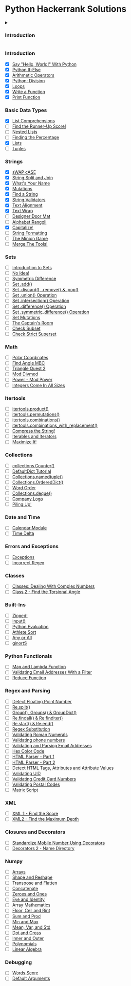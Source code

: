 # Python Hackerrank Solutions

<details>
    <summary><h3>Introduction</h3></summary>
    
- [x] [Say "Hello, World!" With Python](https://github.com/Kevin-Lago/python-hackerrank-solutions/tree/main/src/introduction/say_hello_world_in_python)
- [x] [Python If-Else](https://github.com/Kevin-Lago/python-hackerrank-solutions/tree/main/src/introduction/python_if_else)
- [x] [Arithmetic Operators](https://github.com/Kevin-Lago/python-hackerrank-solutions/tree/main/src/introduction/arithmetic_operators)
- [x] [Python: Division](https://github.com/Kevin-Lago/python-hackerrank-solutions/tree/main/src/introduction/python_division)
- [x] [Loops](https://github.com/Kevin-Lago/python-hackerrank-solutions/tree/main/src/introduction/loops)
- [x] [Write a Function](https://github.com/Kevin-Lago/python-hackerrank-solutions/tree/main/src/introduction/write_a_function)
- [x] [Print Function](https://github.com/Kevin-Lago/python-hackerrank-solutions/tree/main/src/introduction/print_function)
    
</details>

### Introduction

- [x] [Say "Hello, World!" With Python](https://github.com/Kevin-Lago/python-hackerrank-solutions/tree/main/src/introduction/say_hello_world_in_python)
- [x] [Python If-Else](https://github.com/Kevin-Lago/python-hackerrank-solutions/tree/main/src/introduction/python_if_else)
- [x] [Arithmetic Operators](https://github.com/Kevin-Lago/python-hackerrank-solutions/tree/main/src/introduction/arithmetic_operators)
- [x] [Python: Division](https://github.com/Kevin-Lago/python-hackerrank-solutions/tree/main/src/introduction/python_division)
- [x] [Loops](https://github.com/Kevin-Lago/python-hackerrank-solutions/tree/main/src/introduction/loops)
- [x] [Write a Function](https://github.com/Kevin-Lago/python-hackerrank-solutions/tree/main/src/introduction/write_a_function)
- [x] [Print Function](https://github.com/Kevin-Lago/python-hackerrank-solutions/tree/main/src/introduction/print_function)

### Basic Data Types

- [x] [List Comprehensions](https://github.com/Kevin-Lago/python-hackerrank-solutions/tree/main/src/basic_data_types/list_comprehesions)
- [ ] [Find the Runner-Up Score!](https://github.com/Kevin-Lago/python-hackerrank-solutions/tree/main/src/basic_data_types/find_the_runner_up_score)
- [ ] [Nested Lists](https://github.com/Kevin-Lago/python-hackerrank-solutions/tree/main/src/basic_data_types/nested_lists)
- [ ] [Finding the Percentage](https://github.com/Kevin-Lago/python-hackerrank-solutions/tree/main/src/basic_data_types/finding_the_percentage)
- [x] [Lists](https://github.com/Kevin-Lago/python-hackerrank-solutions/tree/main/src/basic_data_types/lists)
- [ ] [Tuples](https://github.com/Kevin-Lago/python-hackerrank-solutions/tree/main/src/basic_data_types/tuples)

### Strings

- [x] [sWAP cASE](https://github.com/Kevin-Lago/python-hackerrank-solutions/tree/main/src/strings/swap_case)
- [x] [String Split and Join](https://github.com/Kevin-Lago/python-hackerrank-solutions/tree/main/src/strings/string_split_and_join)
- [x] [What's Your Name](https://github.com/Kevin-Lago/python-hackerrank-solutions/tree/main/src/strings/whats_your_name)
- [x] [Mutations](https://github.com/Kevin-Lago/python-hackerrank-solutions/tree/main/src/strings/mutations)
- [x] [Find a String](https://github.com/Kevin-Lago/python-hackerrank-solutions/tree/main/src/strings/find_a_string)
- [x] [String Validators](https://github.com/Kevin-Lago/python-hackerrank-solutions/tree/main/src/strings/string_validators)
- [x] [Text Alignment](https://github.com/Kevin-Lago/python-hackerrank-solutions/tree/main/src/strings/text_alignment)
- [x] [Text Wrap](https://github.com/Kevin-Lago/python-hackerrank-solutions/tree/main/src/strings/text_wrap)
- [ ] [Designer Door Mat](https://github.com/Kevin-Lago/python-hackerrank-solutions/tree/main/src/strings/designer_door_mat)
- [ ] [Alphabet Rangoli](https://github.com/Kevin-Lago/python-hackerrank-solutions/tree/main/src/strings/alphabet_rangoli)
- [x] [Capitalize!](https://github.com/Kevin-Lago/python-hackerrank-solutions/tree/main/src/strings/capitalize)
- [ ] [String Formatting](https://github.com/Kevin-Lago/python-hackerrank-solutions/tree/main/src/strings/string_formatting)
- [ ] [The Minion Game](https://github.com/Kevin-Lago/python-hackerrank-solutions/tree/main/src/strings/the_minion_game)
- [ ] [Merge The Tools!](https://github.com/Kevin-Lago/python-hackerrank-solutions/tree/main/src/strings/merge_the_tools)

### Sets

- [ ] [Introduction to Sets](https://github.com/Kevin-Lago/python-hackerrank-solutions/tree/main/src/sets/introduction_to_sets)
- [ ] [No Idea!](https://github.com/Kevin-Lago/python-hackerrank-solutions/tree/main/src/sets/no_idea)
- [ ] [Symmetric Difference](https://github.com/Kevin-Lago/python-hackerrank-solutions/tree/main/src/sets/symmetric_difference)
- [ ] [Set ,add()](https://github.com/Kevin-Lago/python-hackerrank-solutions/tree/main/src/sets/set_add)
- [ ] [Set .discard(), .remove() & .pop()](https://github.com/Kevin-Lago/python-hackerrank-solutions/tree/main/src/sets/set_discard_remove_and_pop)
- [ ] [Set .union() Operation](https://github.com/Kevin-Lago/python-hackerrank-solutions/tree/main/src/sets/set_union_operation)
- [ ] [Set .intersection() Operation](https://github.com/Kevin-Lago/python-hackerrank-solutions/tree/main/src/sets/set_intersection_operation)
- [ ] [Set .difference() Operation](https://github.com/Kevin-Lago/python-hackerrank-solutions/tree/main/src/sets/set_difference_operation)
- [ ] [Set .symmetric_difference() Operation](https://github.com/Kevin-Lago/python-hackerrank-solutions/tree/main/src/sets/set_symmetric_difference_operation)
- [ ] [Set Mutations](https://github.com/Kevin-Lago/python-hackerrank-solutions/tree/main/src/sets/set_mutations)
- [ ] [The Captain's Room](https://github.com/Kevin-Lago/python-hackerrank-solutions/tree/main/src/sets/the_captains_room)
- [ ] [Check Subset](https://github.com/Kevin-Lago/python-hackerrank-solutions/tree/main/src/sets/check_subset)
- [ ] [Check Strict Superset](https://github.com/Kevin-Lago/python-hackerrank-solutions/tree/main/src/sets/check_strict_superset)

### Math

- [ ] [Polar Coordinates](https://github.com/Kevin-Lago/python-hackerrank-solutions/tree/main/src/math/polar_coordinates)
- [ ] [Find Angle MBC](https://github.com/Kevin-Lago/python-hackerrank-solutions/tree/main/src/math/find_angle_mbc)
- [ ] [Triangle Quest 2](https://github.com/Kevin-Lago/python-hackerrank-solutions/tree/main/src/math/triangle_quest_2)
- [ ] [Mod Divmod](https://github.com/Kevin-Lago/python-hackerrank-solutions/tree/main/src/math/mod_divmod)
- [ ] [Power - Mod Power](https://github.com/Kevin-Lago/python-hackerrank-solutions/tree/main/src/math/power_mod_power)
- [ ] [Integers Come In All Sizes](https://github.com/Kevin-Lago/python-hackerrank-solutions/tree/main/src/math/integers_come_in_all_sizes)

### Itertools

- [ ] [itertools.product()](https://github.com/Kevin-Lago/python-hackerrank-solutions/tree/main/src/itertools/)
- [ ] [itertools.permutations()](https://github.com/Kevin-Lago/python-hackerrank-solutions/tree/main/src/itertools/)
- [ ] [itertools.combinations()](https://github.com/Kevin-Lago/python-hackerrank-solutions/tree/main/src/itertools/)
- [ ] [itertools.combinations_with_replacement()](https://github.com/Kevin-Lago/python-hackerrank-solutions/tree/main/src/itertools/)
- [ ] [Compress the String!](https://github.com/Kevin-Lago/python-hackerrank-solutions/tree/main/src/itertools/)
- [ ] [Iterables and Iterators](https://github.com/Kevin-Lago/python-hackerrank-solutions/tree/main/src/itertools/)
- [ ] [Maximize It!](https://github.com/Kevin-Lago/python-hackerrank-solutions/tree/main/src/itertools/)

### Collections

- [ ] [collections.Counter()](https://github.com/Kevin-Lago/python-hackerrank-solutions/tree/main/src/collections/collections_counter)
- [ ] [DefaultDict Tutorial](https://github.com/Kevin-Lago/python-hackerrank-solutions/tree/main/src/collections/defaultdict_tutorial)
- [ ] [Collections.namedtuple()](https://github.com/Kevin-Lago/python-hackerrank-solutions/tree/main/src/collections/collections_namedtuple)
- [ ] [Collections.OrderedDict()](https://github.com/Kevin-Lago/python-hackerrank-solutions/tree/main/src/collections/collections_ordereddict)
- [ ] [Word Order](https://github.com/Kevin-Lago/python-hackerrank-solutions/tree/main/src/collections/word_order)
- [ ] [Collections.deque()](https://github.com/Kevin-Lago/python-hackerrank-solutions/tree/main/src/collections/collections_deque)
- [ ] [Company Logo](https://github.com/Kevin-Lago/python-hackerrank-solutions/tree/main/src/collections/company_logo)
- [ ] [Piling Up!](https://github.com/Kevin-Lago/python-hackerrank-solutions/tree/main/src/collections/piling_up)

### Date and Time

- [ ] [Calendar Module](https://github.com/Kevin-Lago/python-hackerrank-solutions/tree/main/src/date_and_time/calendar_module)
- [ ] [Time Delta](https://github.com/Kevin-Lago/python-hackerrank-solutions/tree/main/src/date_and_time/time_delta)

### Errors and Exceptions

- [ ] [Exceptions](https://github.com/Kevin-Lago/python-hackerrank-solutions/tree/main/src/errors_and_exceptions/exceptions)
- [ ] [Incorrect Regex](https://github.com/Kevin-Lago/python-hackerrank-solutions/tree/main/src/errors_and_exceptions/incorrect_regex)

### Classes

- [ ] [Classes: Dealing With Complex Numbers](https://github.com/Kevin-Lago/python-hackerrank-solutions/tree/main/src/classes/classes_dealing_with_complex_numbers)
- [ ] [Class 2 - Find the Torsional Angle](https://github.com/Kevin-Lago/python-hackerrank-solutions/tree/main/src/classes/class_2_find_the_torsional_angle)

### Built-Ins

- [ ] [Zipped!](https://github.com/Kevin-Lago/python-hackerrank-solutions/tree/main/src/built_ins/zipped)
- [ ] [Input()](https://github.com/Kevin-Lago/python-hackerrank-solutions/tree/main/src/built_ins/input)
- [ ] [Python Evaluation](https://github.com/Kevin-Lago/python-hackerrank-solutions/tree/main/src/built_ins/python_evaluation)
- [ ] [Athlete Sort](https://github.com/Kevin-Lago/python-hackerrank-solutions/tree/main/src/built_ins/athlete_sort)
- [ ] [Any or All](https://github.com/Kevin-Lago/python-hackerrank-solutions/tree/main/src/built_ins/any_or_all)
- [ ] [ginortS](https://github.com/Kevin-Lago/python-hackerrank-solutions/tree/main/src/built_ins/ginorts)

### Python Functionals

- [ ] [Map and Lambda Function](https://github.com/Kevin-Lago/python-hackerrank-solutions/tree/main/src/python_functionals/map_and_lambda_function)
- [ ] [Validating Email Addresses With a Filter](https://github.com/Kevin-Lago/python-hackerrank-solutions/tree/main/src/python_functionals/validating_email_addresses_with_a_filter)
- [ ] [Reduce Function](https://github.com/Kevin-Lago/python-hackerrank-solutions/tree/main/src/python_functionals/reduce_function)

### Regex and Parsing

- [ ] [Detect Floating Point Number](https://github.com/Kevin-Lago/python-hackerrank-solutions/tree/main/src/regex_and_parsing/detect_floating_point_number)
- [ ] [Re.split()](https://github.com/Kevin-Lago/python-hackerrank-solutions/tree/main/src/regex_and_parsing/re_split)
- [ ] [Group(), Groups() & GroupDict()](https://github.com/Kevin-Lago/python-hackerrank-solutions/tree/main/src/regex_and_parsing/group_groups_and_groupdict)
- [ ] [Re.findall() & Re.finditer()](https://github.com/Kevin-Lago/python-hackerrank-solutions/tree/main/src/regex_and_parsing/re_findall_and_re_finditer)
- [ ] [Re.start() & Re.end()](https://github.com/Kevin-Lago/python-hackerrank-solutions/tree/main/src/regex_and_parsing/re_start_and_re_end)
- [ ] [Regex Substitution](https://github.com/Kevin-Lago/python-hackerrank-solutions/tree/main/src/regex_and_parsing/regex_substitution)
- [ ] [Validating Roman Numerals](https://github.com/Kevin-Lago/python-hackerrank-solutions/tree/main/src/regex_and_parsing/validating_roman_numerals)
- [ ] [Validating phone numbers](https://github.com/Kevin-Lago/python-hackerrank-solutions/tree/main/src/regex_and_parsing/validating_phone_numbers)
- [ ] [Validating and Parsing Email Addresses](https://github.com/Kevin-Lago/python-hackerrank-solutions/tree/main/src/regex_and_parsing/validating_and_parsing_email_addresses)
- [ ] [Hex Color Code](https://github.com/Kevin-Lago/python-hackerrank-solutions/tree/main/src/regex_and_parsing/hex_color_code)
- [ ] [HTML Parser - Part 1](https://github.com/Kevin-Lago/python-hackerrank-solutions/tree/main/src/regex_and_parsing/html_parser_part_1)
- [ ] [HTML Parser - Part 2](https://github.com/Kevin-Lago/python-hackerrank-solutions/tree/main/src/regex_and_parsing/html_parser_part_2)
- [ ] [Detect HTML Tags, Attributes and Attribute Values](https://github.com/Kevin-Lago/python-hackerrank-solutions/tree/main/src/regex_and_parsing/detect_html_tags_attributes_and_attribute_values)
- [ ] [Validating UID](https://github.com/Kevin-Lago/python-hackerrank-solutions/tree/main/src/regex_and_parsing/validating_uid)
- [ ] [Validating Credit Card Numbers](https://github.com/Kevin-Lago/python-hackerrank-solutions/tree/main/src/regex_and_parsing/validating_credit_card_numbers)
- [ ] [Validating Postal Codes](https://github.com/Kevin-Lago/python-hackerrank-solutions/tree/main/src/regex_and_parsing/validating_postal_codes)
- [ ] [Matrix Script](https://github.com/Kevin-Lago/python-hackerrank-solutions/tree/main/src/regex_and_parsing/matrix_script)

### XML

- [ ] [XML 1 - Find the Score](https://github.com/Kevin-Lago/python-hackerrank-solutions/tree/main/src/xml/xml_1_find_the_score)
- [ ] [XML2 - Find the Maximum Depth](https://github.com/Kevin-Lago/python-hackerrank-solutions/tree/main/src/xml/xml2_find_the_maximum_depth)

### Closures and Decorators

- [ ] [Standardize Mobile Number Using Decorators](https://github.com/Kevin-Lago/python-hackerrank-solutions/tree/main/src/closures_and_decorators)
- [ ] [Decorators 2 - Name Directory](https://github.com/Kevin-Lago/python-hackerrank-solutions/tree/main/src/closures_and_decorators)

### Numpy

- [ ] [Arrays](https://github.com/Kevin-Lago/python-hackerrank-solutions/tree/main/src/numpy/arrays)
- [ ] [Shape and Reshape](https://github.com/Kevin-Lago/python-hackerrank-solutions/tree/main/src/numpy/shape_and_reshape)
- [ ] [Transpose and Flatten](https://github.com/Kevin-Lago/python-hackerrank-solutions/tree/main/src/numpy/transpose_and_flatten)
- [ ] [Concatenate](https://github.com/Kevin-Lago/python-hackerrank-solutions/tree/main/src/numpy/concatenate)
- [ ] [Zeroes and Ones](https://github.com/Kevin-Lago/python-hackerrank-solutions/tree/main/src/numpy/zeros_and_ones)
- [ ] [Eye and Identity](https://github.com/Kevin-Lago/python-hackerrank-solutions/tree/main/src/numpy/eye_and_identity)
- [ ] [Array Mathematics](https://github.com/Kevin-Lago/python-hackerrank-solutions/tree/main/src/numpy/array_mathematics)
- [ ] [Floor, Ceil and Rint](https://github.com/Kevin-Lago/python-hackerrank-solutions/tree/main/src/numpy/floor_ceil_and_rint)
- [ ] [Sum and Prod](https://github.com/Kevin-Lago/python-hackerrank-solutions/tree/main/src/numpy/sum_and_prod)
- [ ] [Min and Max](https://github.com/Kevin-Lago/python-hackerrank-solutions/tree/main/src/numpy/min_and_max)
- [ ] [Mean, Var, and Std](https://github.com/Kevin-Lago/python-hackerrank-solutions/tree/main/src/numpy/mean_var_and_std)
- [ ] [Dot and Cross](https://github.com/Kevin-Lago/python-hackerrank-solutions/tree/main/src/numpy/dot_and_cross)
- [ ] [Inner and Outer](https://github.com/Kevin-Lago/python-hackerrank-solutions/tree/main/src/numpy/inner_and_outer)
- [ ] [Polynomials](https://github.com/Kevin-Lago/python-hackerrank-solutions/tree/main/src/numpy/polynomials)
- [ ] [Linear Algebra](https://github.com/Kevin-Lago/python-hackerrank-solutions/tree/main/src/numpy/linear_algebra)

### Debugging

- [ ] [Words Score](https://github.com/Kevin-Lago/python-hackerrank-solutions/tree/main/src/debugging/words_score)
- [ ] [Default Arguments](https://github.com/Kevin-Lago/python-hackerrank-solutions/tree/main/src/debugging/default_arguments)

